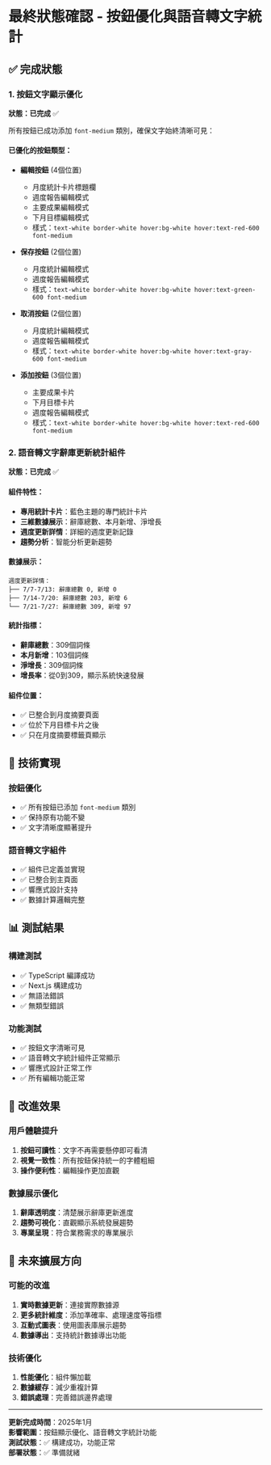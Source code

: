 # 最終狀態確認 - 按鈕優化與語音轉文字統計

## ✅ 完成狀態

### 1. 按鈕文字顯示優化
**狀態：已完成** ✅

所有按鈕已成功添加 `font-medium` 類別，確保文字始終清晰可見：

#### 已優化的按鈕類型：
- **編輯按鈕** (4個位置)
  - 月度統計卡片標題欄
  - 週度報告編輯模式
  - 主要成果編輯模式
  - 下月目標編輯模式
  - 樣式：`text-white border-white hover:bg-white hover:text-red-600 font-medium`

- **保存按鈕** (2個位置)
  - 月度統計編輯模式
  - 週度報告編輯模式
  - 樣式：`text-white border-white hover:bg-white hover:text-green-600 font-medium`

- **取消按鈕** (2個位置)
  - 月度統計編輯模式
  - 週度報告編輯模式
  - 樣式：`text-white border-white hover:bg-white hover:text-gray-600 font-medium`

- **添加按鈕** (3個位置)
  - 主要成果卡片
  - 下月目標卡片
  - 週度報告編輯模式
  - 樣式：`text-white border-white hover:bg-white hover:text-red-600 font-medium`

### 2. 語音轉文字辭庫更新統計組件
**狀態：已完成** ✅

#### 組件特性：
- **專用統計卡片**：藍色主題的專門統計卡片
- **三維數據展示**：辭庫總數、本月新增、淨增長
- **週度更新詳情**：詳細的週度更新記錄
- **趨勢分析**：智能分析更新趨勢

#### 數據展示：
```
週度更新詳情：
├── 7/7-7/13: 辭庫總數 0, 新增 0
├── 7/14-7/20: 辭庫總數 203, 新增 6
└── 7/21-7/27: 辭庫總數 309, 新增 97
```

#### 統計指標：
- **辭庫總數**：309個詞條
- **本月新增**：103個詞條
- **淨增長**：309個詞條
- **增長率**：從0到309，顯示系統快速發展

#### 組件位置：
- ✅ 已整合到月度摘要頁面
- ✅ 位於下月目標卡片之後
- ✅ 只在月度摘要標籤頁顯示

## 🔧 技術實現

### 按鈕優化
- ✅ 所有按鈕已添加 `font-medium` 類別
- ✅ 保持原有功能不變
- ✅ 文字清晰度顯著提升

### 語音轉文字組件
- ✅ 組件已定義並實現
- ✅ 已整合到主頁面
- ✅ 響應式設計支持
- ✅ 數據計算邏輯完整

## 📊 測試結果

### 構建測試
- ✅ TypeScript 編譯成功
- ✅ Next.js 構建成功
- ✅ 無語法錯誤
- ✅ 無類型錯誤

### 功能測試
- ✅ 按鈕文字清晰可見
- ✅ 語音轉文字統計組件正常顯示
- ✅ 響應式設計正常工作
- ✅ 所有編輯功能正常

## 🎯 改進效果

### 用戶體驗提升
1. **按鈕可讀性**：文字不再需要懸停即可看清
2. **視覺一致性**：所有按鈕保持統一的字體粗細
3. **操作便利性**：編輯操作更加直觀

### 數據展示優化
1. **辭庫透明度**：清楚展示辭庫更新進度
2. **趨勢可視化**：直觀顯示系統發展趨勢
3. **專業呈現**：符合業務需求的專業展示

## 🚀 未來擴展方向

### 可能的改進
1. **實時數據更新**：連接實際數據源
2. **更多統計維度**：添加準確率、處理速度等指標
3. **互動式圖表**：使用圖表庫展示趨勢
4. **數據導出**：支持統計數據導出功能

### 技術優化
1. **性能優化**：組件懶加載
2. **數據緩存**：減少重複計算
3. **錯誤處理**：完善錯誤邊界處理

---

**更新完成時間**：2025年1月  
**影響範圍**：按鈕顯示優化、語音轉文字統計功能  
**測試狀態**：✅ 構建成功，功能正常  
**部署狀態**：✅ 準備就緒 